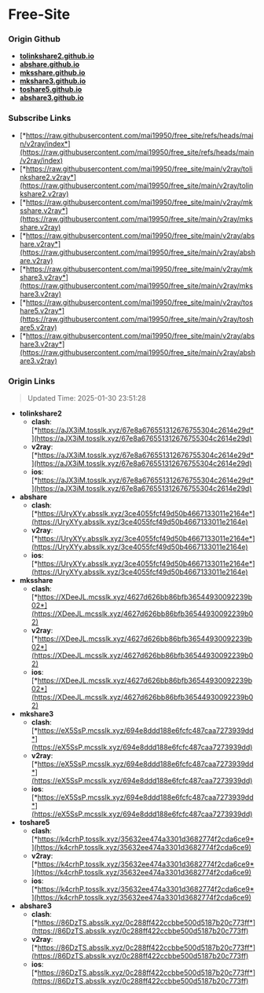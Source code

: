 # Free-Site

### Origin Github

- [**tolinkshare2.github.io**](https://github.com/tolinkshare2/tolinkshare2.github.io)
- [**abshare.github.io**](https://github.com/abshare/abshare.github.io)
- [**mksshare.github.io**](https://github.com/mksshare/mksshare.github.io)
- [**mkshare3.github.io**](https://github.com/mkshare3/mkshare3.github.io)
- [**toshare5.github.io**](https://github.com/toshare5/toshare5.github.io)
- [**abshare3.github.io**](https://github.com/abshare3/abshare3.github.io)

### Subscribe Links

- [*https://raw.githubusercontent.com/mai19950/free_site/refs/heads/main/v2ray/index*](https://raw.githubusercontent.com/mai19950/free_site/refs/heads/main/v2ray/index)
- [*https://raw.githubusercontent.com/mai19950/free_site/main/v2ray/tolinkshare2.v2ray*](https://raw.githubusercontent.com/mai19950/free_site/main/v2ray/tolinkshare2.v2ray)
- [*https://raw.githubusercontent.com/mai19950/free_site/main/v2ray/mksshare.v2ray*](https://raw.githubusercontent.com/mai19950/free_site/main/v2ray/mksshare.v2ray)
- [*https://raw.githubusercontent.com/mai19950/free_site/main/v2ray/abshare.v2ray*](https://raw.githubusercontent.com/mai19950/free_site/main/v2ray/abshare.v2ray)
- [*https://raw.githubusercontent.com/mai19950/free_site/main/v2ray/mkshare3.v2ray*](https://raw.githubusercontent.com/mai19950/free_site/main/v2ray/mkshare3.v2ray)
- [*https://raw.githubusercontent.com/mai19950/free_site/main/v2ray/toshare5.v2ray*](https://raw.githubusercontent.com/mai19950/free_site/main/v2ray/toshare5.v2ray)
- [*https://raw.githubusercontent.com/mai19950/free_site/main/v2ray/abshare3.v2ray*](https://raw.githubusercontent.com/mai19950/free_site/main/v2ray/abshare3.v2ray)

### Origin Links

> Updated Time: 2025-01-30 23:51:28

- **tolinkshare2**
  - **clash**: [*https://aJX3iM.tosslk.xyz/67e8a676551312676755304c2614e29d*](https://aJX3iM.tosslk.xyz/67e8a676551312676755304c2614e29d)
  - **v2ray**: [*https://aJX3iM.tosslk.xyz/67e8a676551312676755304c2614e29d*](https://aJX3iM.tosslk.xyz/67e8a676551312676755304c2614e29d)
  - **ios**: [*https://aJX3iM.tosslk.xyz/67e8a676551312676755304c2614e29d*](https://aJX3iM.tosslk.xyz/67e8a676551312676755304c2614e29d)
- **abshare**
  - **clash**: [*https://UryXYy.absslk.xyz/3ce4055fcf49d50b4667133011e2164e*](https://UryXYy.absslk.xyz/3ce4055fcf49d50b4667133011e2164e)
  - **v2ray**: [*https://UryXYy.absslk.xyz/3ce4055fcf49d50b4667133011e2164e*](https://UryXYy.absslk.xyz/3ce4055fcf49d50b4667133011e2164e)
  - **ios**: [*https://UryXYy.absslk.xyz/3ce4055fcf49d50b4667133011e2164e*](https://UryXYy.absslk.xyz/3ce4055fcf49d50b4667133011e2164e)
- **mksshare**
  - **clash**: [*https://XDeeJL.mcsslk.xyz/4627d626bb86bfb36544930092239b02*](https://XDeeJL.mcsslk.xyz/4627d626bb86bfb36544930092239b02)
  - **v2ray**: [*https://XDeeJL.mcsslk.xyz/4627d626bb86bfb36544930092239b02*](https://XDeeJL.mcsslk.xyz/4627d626bb86bfb36544930092239b02)
  - **ios**: [*https://XDeeJL.mcsslk.xyz/4627d626bb86bfb36544930092239b02*](https://XDeeJL.mcsslk.xyz/4627d626bb86bfb36544930092239b02)
- **mkshare3**
  - **clash**: [*https://eX5SsP.mcsslk.xyz/694e8ddd188e6fcfc487caa7273939dd*](https://eX5SsP.mcsslk.xyz/694e8ddd188e6fcfc487caa7273939dd)
  - **v2ray**: [*https://eX5SsP.mcsslk.xyz/694e8ddd188e6fcfc487caa7273939dd*](https://eX5SsP.mcsslk.xyz/694e8ddd188e6fcfc487caa7273939dd)
  - **ios**: [*https://eX5SsP.mcsslk.xyz/694e8ddd188e6fcfc487caa7273939dd*](https://eX5SsP.mcsslk.xyz/694e8ddd188e6fcfc487caa7273939dd)
- **toshare5**
  - **clash**: [*https://k4crhP.tosslk.xyz/35632ee474a3301d3682774f2cda6ce9*](https://k4crhP.tosslk.xyz/35632ee474a3301d3682774f2cda6ce9)
  - **v2ray**: [*https://k4crhP.tosslk.xyz/35632ee474a3301d3682774f2cda6ce9*](https://k4crhP.tosslk.xyz/35632ee474a3301d3682774f2cda6ce9)
  - **ios**: [*https://k4crhP.tosslk.xyz/35632ee474a3301d3682774f2cda6ce9*](https://k4crhP.tosslk.xyz/35632ee474a3301d3682774f2cda6ce9)
- **abshare3**
  - **clash**: [*https://86DzTS.absslk.xyz/0c288ff422ccbbe500d5187b20c773ff*](https://86DzTS.absslk.xyz/0c288ff422ccbbe500d5187b20c773ff)
  - **v2ray**: [*https://86DzTS.absslk.xyz/0c288ff422ccbbe500d5187b20c773ff*](https://86DzTS.absslk.xyz/0c288ff422ccbbe500d5187b20c773ff)
  - **ios**: [*https://86DzTS.absslk.xyz/0c288ff422ccbbe500d5187b20c773ff*](https://86DzTS.absslk.xyz/0c288ff422ccbbe500d5187b20c773ff)
